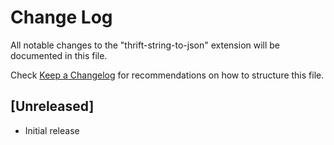 # Change Log

All notable changes to the "thrift-string-to-json" extension will be documented in this file.

Check [Keep a Changelog](http://keepachangelog.com/) for recommendations on how to structure this file.

## [Unreleased]

- Initial release